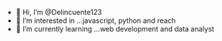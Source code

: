 - 👋 Hi, I’m @Delincuente123
- 👀 I’m interested in ...javascript, python and reach
- 🌱 I’m currently learning ...web development and data analyst

<!---
Delincuente123/Delincuente123 is a ✨ special ✨ repository because its `README.md` (this file) appears on your GitHub profile.
You can click the Preview link to take a look at your changes.
--->
